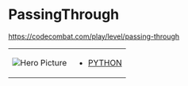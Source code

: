 # PassingThrough 

https://codecombat.com/play/level/passing-through
<table>
<tr>
<td>

![Hero Picture](hero.png?raw=true "Hero Picture")

</td>
<td>
<ul>
<li>

[PYTHON](PassingThrough.py)

</li>
</td>
</tr>
<table>